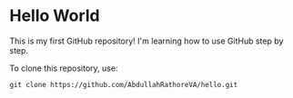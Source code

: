 # Hello World

This is my first GitHub repository! I'm learning how to use GitHub step by step.

To clone this repository, use:

```
git clone https://github.com/AbdullahRathoreVA/hello.git
```
